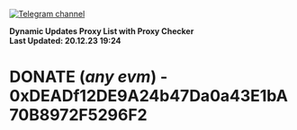 [![Telegram channel](https://img.shields.io/endpoint?url=https://runkit.io/damiankrawczyk/telegram-badge/branches/master?url=https://t.me/n4z4v0d)](https://t.me/n4z4v0d) 

**Dynamic Updates Proxy List with Proxy Checker**  
**Last Updated: 20.12.23 19:24**

# DONATE (_any evm_) - 0xDEADf12DE9A24b47Da0a43E1bA70B8972F5296F2
